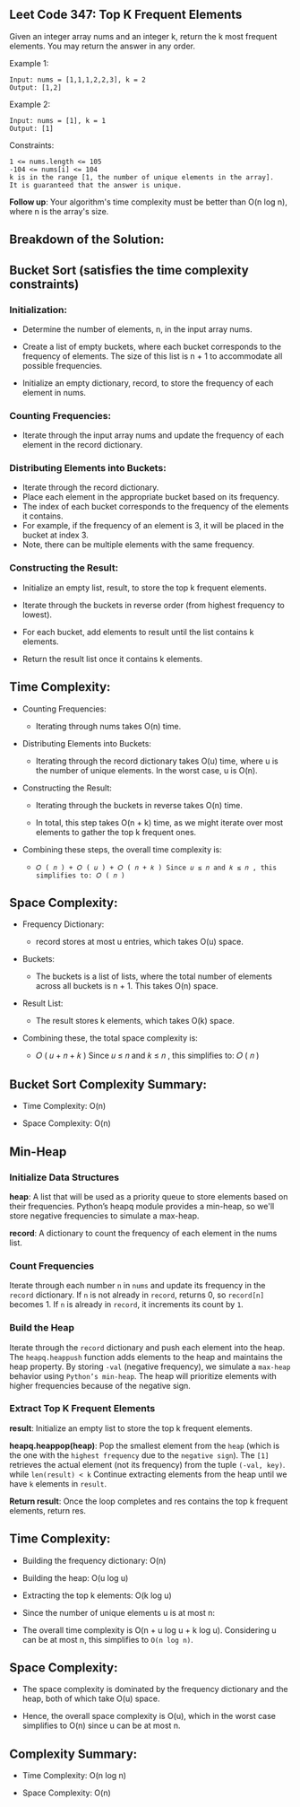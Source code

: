 ## Leet Code 347: Top K Frequent Elements

Given an integer array nums and an integer k, return the k most frequent elements. You may return the answer in any order.

Example 1:

```plaintext
Input: nums = [1,1,1,2,2,3], k = 2
Output: [1,2]
```

Example 2:
```plaintext
Input: nums = [1], k = 1
Output: [1]
```

Constraints:

```plaintext
1 <= nums.length <= 105
-104 <= nums[i] <= 104
k is in the range [1, the number of unique elements in the array].
It is guaranteed that the answer is unique.
```

**Follow up**: Your algorithm's time complexity must be better than O(n log n), where n is the array's size.

## Breakdown of the Solution:


## Bucket Sort (satisfies the time complexity constraints)

### Initialization:

-   Determine the number of elements, n, in the input array nums.

-   Create a list of empty buckets, where each bucket corresponds to the frequency of elements. The size of this list is n + 1 to accommodate all possible frequencies.

-   Initialize an empty dictionary, record, to store the frequency of each element in nums.

### Counting Frequencies:

-   Iterate through the input array nums and update the frequency of each element in the record dictionary.

### Distributing Elements into Buckets:

-   Iterate through the record dictionary.
-   Place each element in the appropriate bucket based on its frequency. 
-   The index of each bucket corresponds to the frequency of the elements it contains. 
-   For example, if the frequency of an element is 3, it will be placed in the bucket at index 3. 
-   Note, there can be multiple elements with the same frequency.

### Constructing the Result:

-   Initialize an empty list, result, to store the top k frequent elements.

-   Iterate through the buckets in reverse order (from highest frequency to lowest).

-   For each bucket, add elements to result until the list contains k elements.

-   Return the result list once it contains k elements.


## Time Complexity:
-   Counting Frequencies:

    -   Iterating through nums takes O(n) time.

-   Distributing Elements into Buckets:

    -   Iterating through the record dictionary takes O(u) time, where u is the number of unique elements. In the worst case, u is O(n).

-   Constructing the Result:

    -   Iterating through the buckets in reverse takes O(n) time.

    -   In total, this step takes O(n + k) time, as we might iterate over most elements to gather the top k frequent ones.

-   Combining these steps, the overall time complexity is:

    -   `𝑂 ( 𝑛 ) + 𝑂 ( 𝑢 ) + 𝑂 ( 𝑛 + 𝑘 ) Since 𝑢 ≤ 𝑛 and 𝑘 ≤ 𝑛 , this simplifies to: 𝑂 ( 𝑛 )`

## Space Complexity:
-   Frequency Dictionary:

    -   record stores at most u entries, which takes O(u) space.

-   Buckets:

    -   The buckets is a list of lists, where the total number of elements across all buckets is n + 1. This takes O(n) space.

-   Result List:

    -   The result stores k elements, which takes O(k) space.

-   Combining these, the total space complexity is:

    -   𝑂 ( 𝑢 + 𝑛 + 𝑘 ) Since 𝑢 ≤ 𝑛 and 𝑘 ≤ 𝑛 , this simplifies to: 𝑂 ( 𝑛 )

## Bucket Sort Complexity Summary:
- Time Complexity: O(n)

- Space Complexity: O(n)



## Min-Heap

### Initialize Data Structures

**heap**: 
A list that will be used as a priority queue to store elements based on their frequencies. Python’s heapq module provides a min-heap, so we'll store negative frequencies to simulate a max-heap.

**record**: 
A dictionary to count the frequency of each element in the nums list.

### Count Frequencies
Iterate through each number `n` in `nums` and update its frequency in the `record` dictionary. If `n` is not already in `record`,  returns 0, so `record[n]` becomes 1. If `n` is already in `record`, it increments its count by `1`.

### Build the Heap
Iterate through the `record` dictionary and push each element into the heap. The `heapq.heappush` function adds elements to the heap and maintains the heap property. 
By storing `-val` (negative frequency), we simulate a `max-heap` behavior using `Python’s min-heap`. 
The heap will prioritize elements with higher frequencies because of the negative sign.

### Extract Top K Frequent Elements


**result**: 
Initialize an empty list to store the top k frequent elements.

**heapq.heappop(heap)**: 
Pop the smallest element from the `heap` (which is the one with the `highest frequency` due to the `negative sign`). The `[1]` retrieves the actual element (not its frequency) from the tuple `(-val, key)`.
while `len(result) < k` Continue extracting elements from the heap until we have `k` elements in `result`.


**Return result**: Once the loop completes and res contains the top k frequent elements, return res.


## Time Complexity:
- Building the frequency dictionary: O(n)

- Building the heap: O(u log u)

- Extracting the top k elements: O(k log u)

- Since the number of unique elements u is at most n:

- The overall time complexity is O(n + u log u + k log u). Considering u can be at most n, this simplifies to `O(n log n)`.

## Space Complexity:
- The space complexity is dominated by the frequency dictionary and the heap, both of which take O(u) space.

- Hence, the overall space complexity is O(u), which in the worst case simplifies to O(n) since u can be at most n.

## Complexity Summary:
- Time Complexity: O(n log n)

- Space Complexity: O(n)
